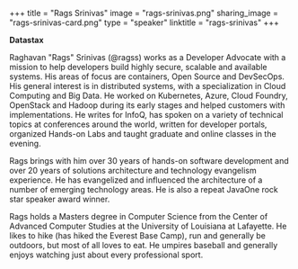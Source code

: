 +++
title = "Rags Srinivas"
image = "rags-srinivas.png"
sharing_image = "rags-srinivas-card.png"
type = "speaker"
linktitle = "rags-srinivas"
+++

**Datastax**

Raghavan "Rags" Srinivas (@ragss) works as a Developer Advocate with a mission to help developers build highly secure, scalable and available systems. His areas of focus are containers, Open Source and DevSecOps. His general interest is in distributed systems, with a specialization in Cloud Computing and Big Data. He worked on Kubernetes, Azure, Cloud Foundry, OpenStack and Hadoop during its early stages and helped customers with implementations. He writes for InfoQ, has spoken on a variety of technical topics at conferences around the world, written for developer portals, organized Hands-on Labs and taught graduate and online classes in the evening.

Rags brings with him over 30 years of hands-on software development and over 20 years of solutions architecture and technology evangelism experience. He has evangelized and influenced the architecture of a number of emerging technology areas. He is also a repeat JavaOne rock star speaker award winner.

Rags holds a Masters degree in Computer Science from the Center of Advanced Computer
Studies at the University of Louisiana at Lafayette. He likes to hike (has hiked the Everest Base Camp), run and generally be outdoors, but most of all loves to eat. He umpires baseball and generally enjoys watching just about every professional sport.